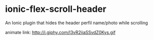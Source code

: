 # ionic-flex-scroll-header
An Ionic plugin that hides the header perfil name/photo while scrolling

animate link:
http://i.giphy.com/l3vR2iiaSSvdZ0Kys.gif
